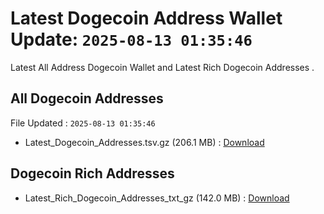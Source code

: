 # Latest Dogecoin Address Wallet Update: `2025-08-13 01:35:46`

Latest All Address Dogecoin Wallet and Latest Rich Dogecoin Addresses .

## All Dogecoin Addresses

File Updated : `2025-08-13 01:35:46`

- Latest_Dogecoin_Addresses.tsv.gz (206.1 MB) : [Download](https://github.com/Pymmdrza/Rich-Address-Wallet/releases/tag/Dogecoin)

## Dogecoin Rich Addresses

- Latest_Rich_Dogecoin_Addresses_txt_gz (142.0 MB) : [Download](https://github.com/Pymmdrza/Rich-Address-Wallet/releases/tag/Dogecoin)
